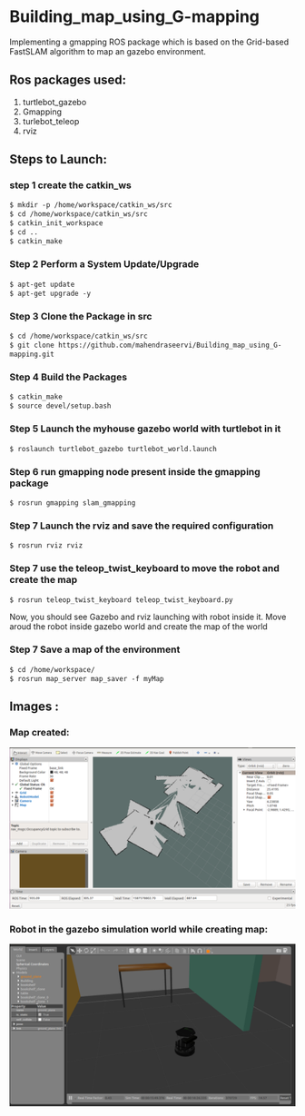 # Building_map_using_G-mapping
Implementing a gmapping ROS package which is based on the Grid-based FastSLAM algorithm to map an gazebo environment.

## Ros packages used:
1. turtlebot_gazebo
2. Gmapping
4. turlebot_teleop
5. rviz


## Steps to Launch:
### step 1 create the catkin_ws
```
$ mkdir -p /home/workspace/catkin_ws/src
$ cd /home/workspace/catkin_ws/src
$ catkin_init_workspace
$ cd ..
$ catkin_make
```

### Step 2 Perform a System Update/Upgrade
```
$ apt-get update
$ apt-get upgrade -y
```
### Step 3 Clone the Package in src
```
$ cd /home/workspace/catkin_ws/src
$ git clone https://github.com/mahendraseervi/Building_map_using_G-mapping.git
```
### Step 4 Build the Packages
```
$ catkin_make
$ source devel/setup.bash
```
### Step 5 Launch the myhouse gazebo world with turtlebot in it
```
$ roslaunch turtlebot_gazebo turtlebot_world.launch
```
### Step 6 run gmapping node present inside the gmapping package
```
$ rosrun gmapping slam_gmapping
```
### Step 7 Launch the rviz and save the required configuration
```
$ rosrun rviz rviz 
```
### Step 7 use the teleop_twist_keyboard to move the robot and create the map
```
$ rosrun teleop_twist_keyboard teleop_twist_keyboard.py 
```
Now, you should see Gazebo and rviz launching with robot inside it. Move aroud the robot inside gazebo world and create the map of the world

### Step 7 Save a map of the environment
```
$ cd /home/workspace/
$ rosrun map_server map_saver -f myMap
```

## Images :
### Map created:
![](images/Selection_001.png)

### Robot in the gazebo simulation world while creating map:
![](images/Selection_003.png)

